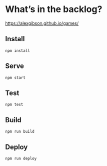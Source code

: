 # What’s in the backlog?

https://alexgibson.github.io/games/

## Install

`npm install`

## Serve

`npm start`

## Test

`npm test`

## Build

`npm run build`

## Deploy

`npm run deploy`
